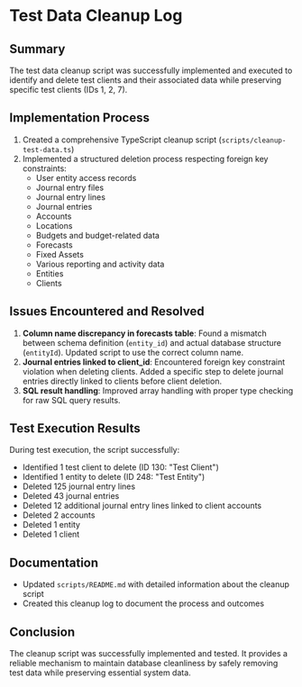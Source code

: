 # Test Data Cleanup Log

## Summary
The test data cleanup script was successfully implemented and executed to identify and delete test clients and their associated data while preserving specific test clients (IDs 1, 2, 7).

## Implementation Process
1. Created a comprehensive TypeScript cleanup script (`scripts/cleanup-test-data.ts`)
2. Implemented a structured deletion process respecting foreign key constraints:
   - User entity access records
   - Journal entry files
   - Journal entry lines
   - Journal entries
   - Accounts
   - Locations
   - Budgets and budget-related data
   - Forecasts
   - Fixed Assets
   - Various reporting and activity data
   - Entities
   - Clients

## Issues Encountered and Resolved
1. **Column name discrepancy in forecasts table**: Found a mismatch between schema definition (`entity_id`) and actual database structure (`entityId`). Updated script to use the correct column name.
2. **Journal entries linked to client_id**: Encountered foreign key constraint violation when deleting clients. Added a specific step to delete journal entries directly linked to clients before client deletion.
3. **SQL result handling**: Improved array handling with proper type checking for raw SQL query results.

## Test Execution Results
During test execution, the script successfully:
- Identified 1 test client to delete (ID 130: "Test Client")
- Identified 1 entity to delete (ID 248: "Test Entity")
- Deleted 125 journal entry lines
- Deleted 43 journal entries
- Deleted 12 additional journal entry lines linked to client accounts
- Deleted 2 accounts
- Deleted 1 entity
- Deleted 1 client

## Documentation
- Updated `scripts/README.md` with detailed information about the cleanup script
- Created this cleanup log to document the process and outcomes

## Conclusion
The cleanup script was successfully implemented and tested. It provides a reliable mechanism to maintain database cleanliness by safely removing test data while preserving essential system data.
